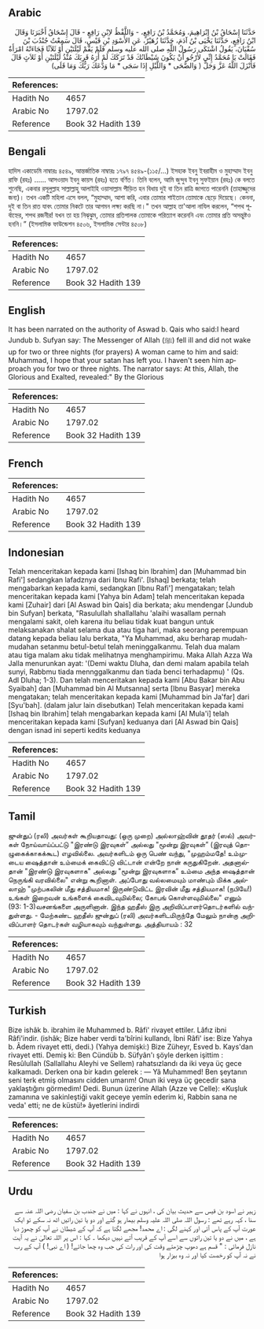 ## Arabic


<div dir="rtl" lang="ar" style={{fontSize:'larger',backgroundColor:'#f8f9fa',padding:20}}>
حَدَّثَنَا إِسْحَاقُ بْنُ إِبْرَاهِيمَ، وَمُحَمَّدُ بْنُ رَافِعٍ، - وَاللَّفْظُ لاِبْنِ رَافِعٍ - قَالَ إِسْحَاقُ أَخْبَرَنَا وَقَالَ ابْنُ رَافِعٍ، حَدَّثَنَا يَحْيَى بْنُ آدَمَ، حَدَّثَنَا زُهَيْرٌ، عَنِ الأَسْوَدِ بْنِ قَيْسٍ، قَالَ سَمِعْتُ جُنْدُبَ بْنَ سُفْيَانَ، يَقُولُ اشْتَكَى رَسُولُ اللَّهِ صلى الله عليه وسلم فَلَمْ يَقُمْ لَيْلَتَيْنِ أَوْ ثَلاَثًا فَجَاءَتْهُ امْرَأَةٌ فَقَالَتْ يَا مُحَمَّدُ إِنِّي لأَرْجُو أَنْ يَكُونَ شَيْطَانُكَ قَدْ تَرَكَكَ لَمْ أَرَهُ قَرِبَكَ مُنْذُ لَيْلَتَيْنِ أَوْ ثَلاَثٍ قَالَ فَأَنْزَلَ اللَّهُ عَزَّ وَجَلَّ ‏(‏ وَالضُّحَى * وَاللَّيْلِ إِذَا سَجَى * مَا وَدَّعَكَ رَبُّكَ وَمَا قَلَى‏)‏
</div>
<div style={{backgroundColor:'#f8f9fa',padding:20, marginBottom: 10}}><table> <thead> <tr> <th>References:</th> <th></th> </tr> </thead> <tbody><tr><td>Hadith No</td><td>4657</td></tr><tr><td>Arabic No</td><td>1797.02</td></tr><tr><td>Reference</td><td>Book 32 Hadith 139</td></tr></tbody></table></div>

## Bengali


<div dir="ltr" lang="bn" style={{fontSize:'larger',backgroundColor:'#f8f9fa',padding:20}}>
হাদিস একাডেমি নাম্বারঃ ৪৫৪৯, আন্তর্জাতিক নাম্বারঃ ১৭৯৭ ৪৫৪৯-(১১৫/...) ইসহাক ইবনু ইবরাহীম ও মুহাম্মাদ ইবনু রাফি (রহঃ) ...... আসওয়াদ ইবনু কায়স (রহঃ) হতে বর্ণিত। তিনি বলেন, আমি জুন্দুব ইবনু সুফইয়ান (রহঃ) কে বলতে শুনেছি, একবার রসূলুল্লাহ সাল্লাল্লাহু আলাইহি ওয়াসাল্লাম পীড়িত হন বিধায় দুই বা তিন রাত্রি জাগতে পারেননি (তাহাজ্জুদের জন্য)। তখন একটি মহিলা এসে বলল, “মুহাম্মাদ, আশা করি, এবার তোমার শাইতান তোমাকে ছেড়ে দিয়েছে। কেননা, দুই বা তিন রাত যাবৎ তোমার নিকটে তার আগমন লক্ষ্য করছি না।" তখন আল্লাহ তা'আলা নাযিল করলেন, “শপথ পূর্বাহ্নের, শপথ রজনীর! যখন তা হয় নিঝ্‌ঝুম, তোমার প্রতিপালক তোমাকে পরিত্যাগ করেননি এবং তোমার প্রতি অসন্তুষ্টও হননি।” (ইসলামিক ফাউন্ডেশন ৪৫০৬, ইসলামিক সেন্টার ৪৫০৮)
</div>
<div style={{backgroundColor:'#f8f9fa',padding:20, marginBottom: 10}}><table> <thead> <tr> <th>References:</th> <th></th> </tr> </thead> <tbody><tr><td>Hadith No</td><td>4657</td></tr><tr><td>Arabic No</td><td>1797.02</td></tr><tr><td>Reference</td><td>Book 32 Hadith 139</td></tr></tbody></table></div>

## English


<div dir="ltr" lang="en" style={{fontSize:'larger',backgroundColor:'#f8f9fa',padding:20}}>
It has been narrated on the authority of Aswad b. Qais who said:I heard Jundub b. Sufyan say: The Messenger of Allah (ﷺ) fell ill and did not wake up for two or three nights (for prayers) A woman came to him and said: Muhammad, I hope that your satan has left you. I haven't seen him approach you for two or three nights. The narrator says: At this, Allah, the Glorious and Exalted, revealed:" By the Glorious
</div>
<div style={{backgroundColor:'#f8f9fa',padding:20, marginBottom: 10}}><table> <thead> <tr> <th>References:</th> <th></th> </tr> </thead> <tbody><tr><td>Hadith No</td><td>4657</td></tr><tr><td>Arabic No</td><td>1797.02</td></tr><tr><td>Reference</td><td>Book 32 Hadith 139</td></tr></tbody></table></div>

## French


<div dir="ltr" lang="fr" style={{fontSize:'larger',backgroundColor:'#f8f9fa',padding:20}}>

</div>
<div style={{backgroundColor:'#f8f9fa',padding:20, marginBottom: 10}}><table> <thead> <tr> <th>References:</th> <th></th> </tr> </thead> <tbody><tr><td>Hadith No</td><td>4657</td></tr><tr><td>Arabic No</td><td>1797.02</td></tr><tr><td>Reference</td><td>Book 32 Hadith 139</td></tr></tbody></table></div>

## Indonesian


<div dir="ltr" lang="id" style={{fontSize:'larger',backgroundColor:'#f8f9fa',padding:20}}>
Telah menceritakan kepada kami [Ishaq bin Ibrahim] dan [Muhammad bin Rafi'] sedangkan lafadznya dari Ibnu Rafi'. [Ishaq] berkata; telah mengabarkan kepada kami, sedangkan [Ibnu Rafi'] mengatakan; telah menceritakan kepada kami [Yahya bin Adam] telah menceritakan kepada kami [Zuhair] dari [Al Aswad bin Qais] dia berkata; aku mendengar [Jundub bin Sufyan] berkata, "Rasulullah shallallahu 'alaihi wasallam pernah mengalami sakit, oleh karena itu beliau tidak kuat bangun untuk melaksanakan shalat selama dua atau tiga hari, maka seorang perempuan datang kepada beliau lalu berkata, "Ya Muhammad, aku berharap mudah-mudahan setanmu betul-betul telah meninggalkanmu. Telah dua malam atau tiga malam aku tidak melihatnya menghampirimu. Maka Allah Azza Wa Jalla menurunkan ayat: '(Demi waktu Dluha, dan demi malam apabila telah sunyi, Rabbmu tiada mennggalkanmu dan tiada benci terhadapmu) ' (Qs. Adl Dluha; 1-3). Dan telah menceritakan kepada kami [Abu Bakar bin Abu Syaibah] dan [Muhammad bin Al Mutsanna] serta [Ibnu Basyar] mereka mengatakan; telah menceritakan kepada kami [Muhammad bin Ja'far] dari [Syu'bah]. (dalam jalur lain disebutkan) Telah menceritakan kepada kami [Ishaq bin Ibrahim] telah mengabarkan kepada kami [Al Mula'i] telah menceritakan kepada kami [Sufyan] keduanya dari [Al Aswad bin Qais] dengan isnad ini seperti kedits keduanya
</div>
<div style={{backgroundColor:'#f8f9fa',padding:20, marginBottom: 10}}><table> <thead> <tr> <th>References:</th> <th></th> </tr> </thead> <tbody><tr><td>Hadith No</td><td>4657</td></tr><tr><td>Arabic No</td><td>1797.02</td></tr><tr><td>Reference</td><td>Book 32 Hadith 139</td></tr></tbody></table></div>

## Tamil


<div dir="ltr" lang="ta" style={{fontSize:'larger',backgroundColor:'#f8f9fa',padding:20}}>
ஜுன்துப் (ரலி) அவர்கள் கூறியதாவது: (ஒரு முறை) அல்லாஹ்வின் தூதர் (ஸல்) அவர்கள் நோய்வாய்ப்பட்டு "இரண்டு இரவுகள்” அல்லது "மூன்று இரவுகள்” (இரவுத் தொழுகைக்காகக்கூட) எழவில்லை. அவர்களிடம் ஒரு பெண் வந்து, "முஹம்மதே! உம்முடைய ஷைத்தான் உம்மைக் கைவிட்டு விட்டான் என்றே நான் கருதுகிறேன். அதனால்தான் "இரண்டு இரவுகளாக" அல்லது "மூன்று இரவுகளாக” உம்மை அந்த ஷைத்தான் நெருங்கி வரவில்லை" என்று கூறினாள். அப்போது வல்லமையும் மாண்பும் மிக்க அல்லாஹ் "முற்பகலின் மீது சத்தியமாக! இருண்டுவிட்ட இரவின் மீது சத்தியமாக! (நபியே!) உங்கள் இறைவன் உங்களைக் கைவிடவுமில்லை; கோபங் கொள்ளவுமில்லை" எனும் (93: 1-3)வசனங்களை அருளினான். இந்த ஹதீஸ் இரு அறிவிப்பாளர்தொடர்களில் வந்துள்ளது. - மேற்கண்ட ஹதீஸ் ஜுன்துப் (ரலி) அவர்களிடமிருந்தே மேலும் நான்கு அறிவிப்பாளர் தொடர்கள் வழியாகவும் வந்துள்ளது. அத்தியாயம் : 32
</div>
<div style={{backgroundColor:'#f8f9fa',padding:20, marginBottom: 10}}><table> <thead> <tr> <th>References:</th> <th></th> </tr> </thead> <tbody><tr><td>Hadith No</td><td>4657</td></tr><tr><td>Arabic No</td><td>1797.02</td></tr><tr><td>Reference</td><td>Book 32 Hadith 139</td></tr></tbody></table></div>

## Turkish


<div dir="ltr" lang="tr" style={{fontSize:'larger',backgroundColor:'#f8f9fa',padding:20}}>
Bize ishâk b. ibrahim ile Muhammed b. Râfi' rivayet ettiler. Lâfız ibni Râfi'indir. (ishâk; Bize haber verdi ta'bîrini kullandı, İbni Râfi' ise: Bize Yahya b. Âdem rivayet etti, dedi.) (Yahya demişki:) Bize Züheyr, Esved b. Kays'dan rivayet etti. Demiş ki: Ben Cündüb b. Süfyân'ı şöyle derken işittim : Resûlullah (SallalIahu Aleyhi ve Sellem) rahatsızlandı da iki veya üç gece kalkamadı. Derken ona bir kadın gelerek : — Yâ Muhammed! Ben şeytanın seni terk etmiş olmasını cidden umarım! Onun iki veya üç gecedir sana yaklaştığını görmedim! Dedi. Bunun üzerine Allah (Azze ve Celle): «Kuşluk zamanına ve sakinleştiği vakit geceye yemîn ederim ki, Rabbin sana ne veda' etti; ne de küstü!» âyetlerini indirdi
</div>
<div style={{backgroundColor:'#f8f9fa',padding:20, marginBottom: 10}}><table> <thead> <tr> <th>References:</th> <th></th> </tr> </thead> <tbody><tr><td>Hadith No</td><td>4657</td></tr><tr><td>Arabic No</td><td>1797.02</td></tr><tr><td>Reference</td><td>Book 32 Hadith 139</td></tr></tbody></table></div>

## Urdu


<div dir="rtl" lang="ur" style={{fontSize:'larger',backgroundColor:'#f8f9fa',padding:20}}>
زہیر نے اسود بن قیس سے حدیث بیان کی ، انہوں نے کہا : میں نے جندب بن سفیان رضی اللہ عنہ سے سنا ، کہہ رہے تھے : رسول اللہ صلی اللہ علیہ وسلم بیمار ہو گئے اور دو یا تین راتیں اٹھ نہ سکے تو ایک عورت آپ کے پاس آئی اور کہنے لگی : اے محمد! مجھے لگتا ہے کہ آپ کے شیطان نے آپ کو چھوڑ دیا ہے ، میں نے دو یا تین راتوں سے اسے آپ کے قریب آتے نہیں دیکھا ۔ کہا : اس پر اللہ تعالیٰ نے یہ آیت نازل فرمائی : " قسم ہے دھوپ چڑھتے وقت کی اور رات کی جب وہ چھا جائے! ( اے نبی! ) آپ کے رب نے نہ آپ کو رخصت کیا اور نہ وہ بیزار ہوا
</div>
<div style={{backgroundColor:'#f8f9fa',padding:20, marginBottom: 10}}><table> <thead> <tr> <th>References:</th> <th></th> </tr> </thead> <tbody><tr><td>Hadith No</td><td>4657</td></tr><tr><td>Arabic No</td><td>1797.02</td></tr><tr><td>Reference</td><td>Book 32 Hadith 139</td></tr></tbody></table></div>